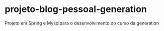 # projeto-blog-pessoal-generation
 Projeto em Spring e Mysqlpara o desenvolvimento do curso da generation
